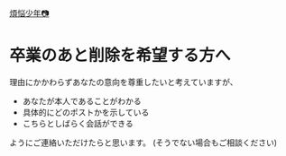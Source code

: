 [煩悩少年📷️](about.md)

# 卒業のあと削除を希望する方へ

理由にかかわらずあなたの意向を尊重したいと考えていますが、

- あなたが本人であることがわかる
- 具体的にどのポストかを示している
- こちらとしばらく会話ができる

ようにご連絡いただけたらと思います。
(そうでない場合もご相談ください)
